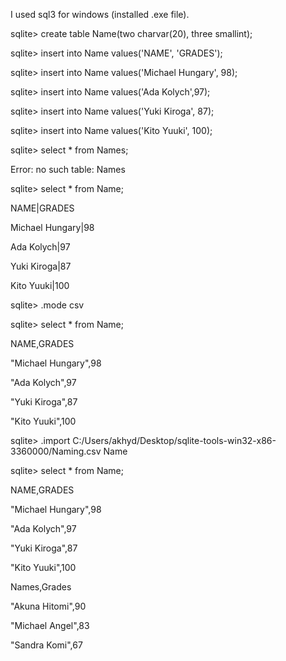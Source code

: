 I used sql3 for windows (installed .exe file).

sqlite> create table Name(two charvar(20), three smallint);

sqlite> insert into Name values('NAME', 'GRADES');

sqlite> insert into Name values('Michael Hungary', 98);

sqlite> insert into Name values('Ada Kolych',97);

sqlite> insert into Name values('Yuki Kiroga', 87);

sqlite> insert into Name values('Kito Yuuki', 100);

sqlite> select * from Names;

Error: no such table: Names

sqlite> select * from Name;

NAME|GRADES

Michael Hungary|98

Ada Kolych|97

Yuki Kiroga|87

Kito Yuuki|100

sqlite> .mode csv

sqlite> select * from Name;

NAME,GRADES

"Michael Hungary",98

"Ada Kolych",97

"Yuki Kiroga",87

"Kito Yuuki",100

sqlite> .import C:/Users/akhyd/Desktop/sqlite-tools-win32-x86-3360000/Naming.csv Name

sqlite> select * from Name;

NAME,GRADES

"Michael Hungary",98

"Ada Kolych",97

"Yuki Kiroga",87

"Kito Yuuki",100

Names,Grades

"Akuna Hitomi",90

"Michael Angel",83

"Sandra Komi",67
